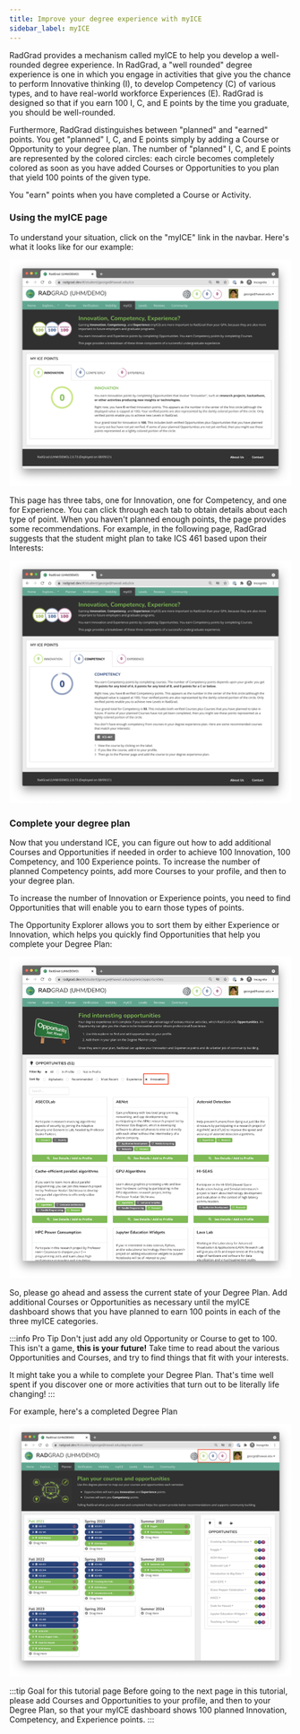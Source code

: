 ```yaml
---
title: Improve your degree experience with myICE
sidebar_label: myICE
---
```


RadGrad provides a mechanism called myICE to help you develop a well-rounded degree experience.  In RadGrad, a "well rounded" degree experience is one in which you engage in activities that give you the chance to perform Innovative thinking (I), to develop Competency (C) of various types, and to have real-world workforce Experiences (E). RadGrad is designed so that if you earn 100 I, C, and E points by the time you graduate, you should be well-rounded.

Furthermore, RadGrad distinguishes between "planned" and "earned" points.  You get "planned" I, C, and E points simply by adding a Course or Opportunity to your degree plan.  The number of "planned" I, C, and E points are represented by the colored circles: each circle becomes completely colored as soon as you have added Courses or Opportunities to you plan that yield 100 points of the given type.

You "earn" points when you have completed a Course or Activity.

### Using the myICE page

To understand your situation, click on the "myICE" link in the navbar.  Here's what it looks like for our example:

![](/img/user-guide/new-student/ice-page.png)

This page has three tabs, one for Innovation, one for Competency, and one for Experience. You can click through each tab to obtain details about each type of point. When you haven't planned enough points, the page provides some recommendations. For example, in the following page, RadGrad suggests that the student might plan to take ICS 461 based upon their Interests:

![](/img/user-guide/new-student/ice-page-2.png)

### Complete your degree plan

Now that you understand ICE, you can figure out how to add additional Courses and Opportunities if needed in order to achieve 100 Innovation, 100 Competency, and 100 Experience points.  To increase the number of planned Competency points, add more Courses to your profile, and then to your degree plan.

To increase the number of Innovation or Experience points, you need to find Opportunities that will enable you to earn those types of points.

The Opportunity Explorer allows you to sort them by either Experience or Innovation, which helps you quickly find Opportunities that help you complete your Degree Plan:

![](/img/user-guide/new-student/degree-planner-sort-innovation.png)

So, please go ahead and assess the current state of your Degree Plan. Add additional Courses or Opportunities as necessary until the myICE dashboard shows that you have planned to earn 100 points in each of the three myICE categories.

:::info Pro Tip
Don't just add any old Opportunity or Course to get to 100.  This isn't a game, **this is your future!** Take time to read about the various Opportunities and Courses, and try to find things that fit with your interests.

It might take you a while to complete your Degree Plan. That's time well spent if you discover one or more activities that turn out to be literally life changing!
:::

For example, here's a completed Degree Plan

![](/img/user-guide/new-student/degree-planner-complete.png)


:::tip Goal for this tutorial page
Before going to the next page in this tutorial, please add Courses and Opportunities to your profile, and then to your Degree Plan, so that your myICE dashboard shows 100 planned Innovation, Competency, and Experience points.
:::

